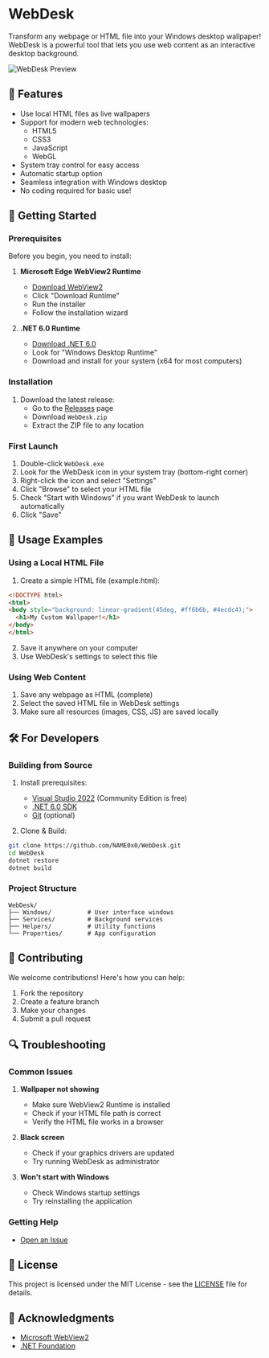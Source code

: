 # WebDesk

Transform any webpage or HTML file into your Windows desktop wallpaper! WebDesk is a powerful tool that lets you use web content as an interactive desktop background.

![WebDesk Preview](docs/preview.png)

## 🌟 Features

- Use local HTML files as live wallpapers
- Support for modern web technologies:
  - HTML5
  - CSS3
  - JavaScript
  - WebGL
- System tray control for easy access
- Automatic startup option
- Seamless integration with Windows desktop
- No coding required for basic use!

## 🚀 Getting Started

### Prerequisites

Before you begin, you need to install:

1. **Microsoft Edge WebView2 Runtime**
   - [Download WebView2](https://developer.microsoft.com/en-us/microsoft-edge/webview2/)
   - Click "Download Runtime"
   - Run the installer
   - Follow the installation wizard

2. **.NET 6.0 Runtime**
   - [Download .NET 6.0](https://dotnet.microsoft.com/download/dotnet/6.0/runtime)
   - Look for "Windows Desktop Runtime"
   - Download and install for your system (x64 for most computers)

### Installation

1. Download the latest release:
   - Go to the [Releases](https://github.com/NAME0x0/WebDesk/releases) page
   - Download `WebDesk.zip`
   - Extract the ZIP file to any location

### First Launch

1. Double-click `WebDesk.exe`
2. Look for the WebDesk icon in your system tray (bottom-right corner)
3. Right-click the icon and select "Settings"
4. Click "Browse" to select your HTML file
5. Check "Start with Windows" if you want WebDesk to launch automatically
6. Click "Save"

## 📝 Usage Examples

### Using a Local HTML File

1. Create a simple HTML file (example.html):
```html
<!DOCTYPE html>
<html>
<body style="background: linear-gradient(45deg, #ff6b6b, #4ecdc4);">
  <h1>My Custom Wallpaper!</h1>
</body>
</html>
```
2. Save it anywhere on your computer
3. Use WebDesk's settings to select this file

### Using Web Content

1. Save any webpage as HTML (complete)
2. Select the saved HTML file in WebDesk settings
3. Make sure all resources (images, CSS, JS) are saved locally

## 🛠️ For Developers

### Building from Source

1. Install prerequisites:
   - [Visual Studio 2022](https://visualstudio.microsoft.com/vs/) (Community Edition is free)
   - [.NET 6.0 SDK](https://dotnet.microsoft.com/download/dotnet/6.0)
   - [Git](https://git-scm.com/downloads) (optional)

2. Clone & Build:
```bash
git clone https://github.com/NAME0x0/WebDesk.git
cd WebDesk
dotnet restore
dotnet build
```

### Project Structure
```
WebDesk/
├── Windows/          # User interface windows
├── Services/         # Background services
├── Helpers/          # Utility functions
└── Properties/       # App configuration
```

## 🤝 Contributing

We welcome contributions! Here's how you can help:

1. Fork the repository
2. Create a feature branch
3. Make your changes
4. Submit a pull request

## 🔍 Troubleshooting

### Common Issues

1. **Wallpaper not showing**
   - Make sure WebView2 Runtime is installed
   - Check if your HTML file path is correct
   - Verify the HTML file works in a browser

2. **Black screen**
   - Check if your graphics drivers are updated
   - Try running WebDesk as administrator

3. **Won't start with Windows**
   - Check Windows startup settings
   - Try reinstalling the application

### Getting Help

- [Open an Issue](https://github.com/NAME0x0/WebDesk/issues)

## 📜 License

This project is licensed under the MIT License - see the [LICENSE](LICENSE) file for details.

## 🙏 Acknowledgments

- [Microsoft WebView2](https://docs.microsoft.com/microsoft-edge/webview2/)
- [.NET Foundation](https://dotnetfoundation.org/)

